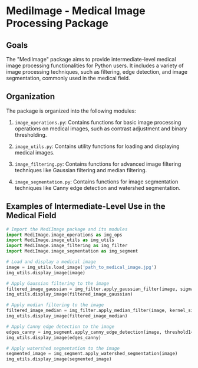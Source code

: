 # MediImage - Medical Image Processing Package

## Goals
The "MediImage" package aims to provide intermediate-level medical image processing functionalities for Python users. It includes a variety of image processing techniques, such as filtering, edge detection, and image segmentation, commonly used in the medical field.

## Organization
The package is organized into the following modules:

1. `image_operations.py`: Contains functions for basic image processing operations on medical images, such as contrast adjustment and binary thresholding.

2. `image_utils.py`: Contains utility functions for loading and displaying medical images.

3. `image_filtering.py`: Contains functions for advanced image filtering techniques like Gaussian filtering and median filtering.

4. `image_segmentation.py`: Contains functions for image segmentation techniques like Canny edge detection and watershed segmentation.

## Examples of Intermediate-Level Use in the Medical Field

```python
# Import the MediImage package and its modules
import MediImage.image_operations as img_ops
import MediImage.image_utils as img_utils
import MediImage.image_filtering as img_filter
import MediImage.image_segmentation as img_segment

# Load and display a medical image
image = img_utils.load_image('path_to_medical_image.jpg')
img_utils.display_image(image)

# Apply Gaussian filtering to the image
filtered_image_gaussian = img_filter.apply_gaussian_filter(image, sigma=1.5)
img_utils.display_image(filtered_image_gaussian)

# Apply median filtering to the image
filtered_image_median = img_filter.apply_median_filter(image, kernel_size=3)
img_utils.display_image(filtered_image_median)

# Apply Canny edge detection to the image
edges_canny = img_segment.apply_canny_edge_detection(image, threshold1=100, threshold2=200)
img_utils.display_image(edges_canny)

# Apply watershed segmentation to the image
segmented_image = img_segment.apply_watershed_segmentation(image)
img_utils.display_image(segmented_image)
